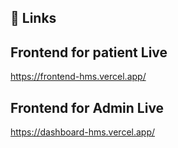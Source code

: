 ## 🔗 Links

## Frontend for patient Live
https://frontend-hms.vercel.app/

## Frontend for Admin Live
https://dashboard-hms.vercel.app/

